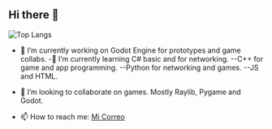 ## Hi there 👋
![Top Langs](https://github-readme-stats.vercel.app/api/top-langs/?username=marcotriesdev&layout=compact)

- 🔭 I’m currently working on Godot Engine for prototypes and game collabs.
-🌱 I’m currently learning C# basic and for networking.
  --C++ for game and app programming.
  --Python for networking and games.
  --JS and HTML.
- 👯 I’m looking to collaborate on games. Mostly Raylib, Pygame and Godot.

- 📫 How to reach me: [Mi Correo](mailto:marco.moscoso.ac@gmail.com)
<!--
**marcotriesdev/marcotriesdev** is a ✨ _special_ ✨ repository because its `README.md` (this file) appears on your GitHub profile.

Here are some ideas to get you started:


- 🌱 I’m currently learning ...

- 🤔 I’m looking for help with ...
- 💬 Ask me about ...

- 😄 Pronouns: ...
- ⚡ Fun fact: ...
-->
